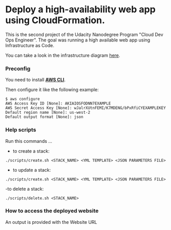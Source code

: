 # Deploy a high-availability web app using CloudFormation.

This is the second project of the Udacity Nanodegree Program "Cloud Dev Ops Engineer".
The goal was running a high available web app using Infrastructure as Code.

You can take a look in the infrastructure diagram [here](diagram/aws_high_availability_webapp.png).

### Preconfig

You need to install **[AWS CLI](https://aws.amazon.com/cli/)**.

Then configure it like the following example:

```
$ aws configure
AWS Access Key ID [None]: AKIAIOSFODNN7EXAMPLE
AWS Secret Access Key [None]: wJalrXUtnFEMI/K7MDENG/bPxRfiCYEXAMPLEKEY
Default region name [None]: us-west-2
Default output format [None]: json
```

### Help scripts

Run this commands ...

- to create a stack:

```
./scripts/create.sh <STACK_NAME> <YML TEMPLATE> <JSON PARAMETERS FILE>
```

- to update a stack:

```
./scripts/create.sh <STACK_NAME> <YML TEMPLATE> <JSON PARAMETERS FILE>
```

-to delete a stack:

```
./scripts/delete.sh <STACK_NAME>
```

### How to access the deployed website

An output is provided with the Website URL